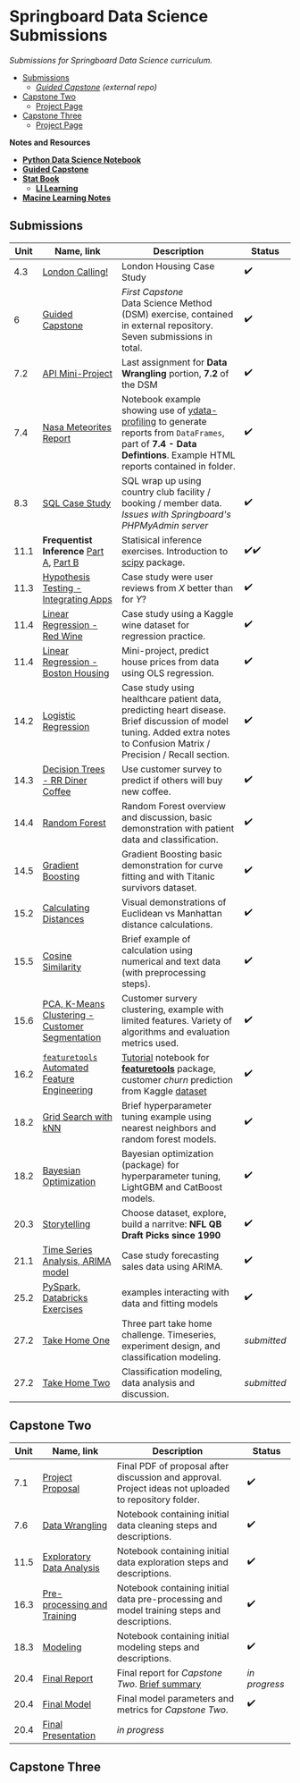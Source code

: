 # Springboard Data Science Submissions

*Submissions for Springboard Data Science curriculum.*

 - [Submissions](#Submissions)
   - *[Guided Capstone](https://github.com/NBPub/DataScienceGuidedCapstone) (external repo)*
 - [Capstone Two](#Capstone-Two)
   - [Project Page](/Capstone%20Two/)
 - [Capstone Three](#Capstone-Three)
   - [Project Page](/Capstone%20Three/)

**Notes and Resources**
 - [**Python Data Science Notebook**](https://github.com/jakevdp/PythonDataScienceHandbook)
 - [**Guided Capstone**](https://github.com/NBPub/DataScienceGuidedCapstone#useful-tidbits)
 - [**Stat Book**](/10.1%20StatBookNotes)
   - [**LI Learning**](/10.1%20StatBookNotes/LI_Learning_notes.md)
 - [**Macine Learning Notes**](/ML_Notes)

## Submissions

| Unit | Name, link | Description | Status |
|---------|-------|-------|----------|
| 4.3 | [London Calling!](/4.3%20London%20Calling!/Unit%204%20Challenge%20-%20Tier%203.ipynb) | London Housing Case Study  | ✔️ |
| 6 | [Guided Capstone](https://github.com/NBPub/DataScienceGuidedCapstone) | *First Capstone*<br>Data Science Method (DSM) exercise, contained in external repository. Seven submissions in total. | ✔️ |
| 7.2 | [API Mini-Project](/7.2.5%20API%20Mini-Project/api_data_wrangling_mini_project.ipynb) | Last assignment for **Data Wrangling** portion, **7.2** of the DSM | ✔️ |
| 7.4 | [Nasa Meteorites Report](/7.4.2%20Meteorites/meteorites.ipynb) | Notebook example showing use of [ydata-profiling](https://ydata-profiling.ydata.ai/docs/master/pages/getting_started/quickstart.html) to generate reports from `DataFrames`, part of **7.4 - Data Defintions**. Example HTML reports contained in folder. | ✔️ |
| 8.3 | [SQL Case Study](/8.3.3%20SQL%20Case%20Study/SQL_Country_Club.ipynb) | SQL wrap up using country club facility / booking / member data. *Issues with Springboard's PHPMyAdmin server*  | ✔️ |
| 11.1 | **Frequentist Inference** [Part A](/11.1%20Statistical%20Inference/Frequentist%20Inference%20Case%20Study%20-%20Part%20A.ipynb), [Part B](/11.1%20Statistical%20Inference/Frequentist%20Inference%20Case%20Study%20-%20Part%20B.ipynb)  | Statisical inference exercises. Introduction to [scipy](https://docs.scipy.org/doc/scipy/index.html) package.  | ✔️✔️ |
| 11.3 | [Hypothesis Testing - Integrating Apps](/11.3%20Hypothesis%20Testing/Case%20Study_Integrating%20Apps%20-%20Tier%203.ipynb)  | Case study were user reviews from *X* better than for *Y*? | ✔️ |
| 11.4 | [Linear Regression - Red Wine](/11.4%20Modeling_LinReg/Regression%20Case%20Study%20-%20Red%20Wine%20-%20Tier%203.ipynb) | Case study using a Kaggle wine dataset for regression practice.  | ✔️ |
| 11.4 | [Linear Regression - Boston Housing](/11.4%20LinReg_Boston%20Housing/Mini_Project_Linear_Regression.ipynb) | Mini-project, predict house prices from data using OLS regression.  | ✔️ |
| 14.2 | [Logistic Regression](/14.2%20Logistic%20Regression/Logistic%20Regression%20Advanced%20Case%20Study.ipynb) | Case study using healthcare patient data, predicting heart disease. Brief discussion of model tuning. Added extra notes to Confusion Matrix / Precision / Recall section.  | ✔️ |
| 14.3 | [Decision Trees - RR Diner Coffee](/14.3%20Decision%20Trees/Decision%20Tree%20Specialty%20Coffee%20Case%20Study%20-%20Tier%203.ipynb) | Use customer survey to predict if others will buy new coffee.  | ✔️ |
| 14.4 | [Random Forest](/14.4%20Random%20Forest/RandomForest_casestudy_covid19.ipynb) | Random Forest overview and discussion, basic demonstration with patient data and classification.  | ✔️ |
| 14.5 | [Gradient Boosting](/14.5%20Gradient%20Boosting/Gradient%20Boosting%20Case%20Study.ipynb) | Gradient Boosting basic demonstration for curve fitting and with Titanic survivors dataset.  | ✔️ |
| 15.2 | [Calculating Distances](/15.2%20Euclidean%20and%20Manhattan%20Distances/Euclidean_and_Manhattan_Distances_Case_Study.ipynb) | Visual demonstrations of Euclidean vs Manhattan distance calculations. | ✔️ |
| 15.5 | [Cosine Similarity](/15.5%20Cosine%20Similarity/Cosine_Similarity_Case_Study.ipynb) | Brief example of calculation using numerical and text data (with preprocessing steps).  | ✔️ |
| 15.6 | [PCA, K-Means Clustering - Customer Segmentation](/15.6%20PCA_K-Means%20clustering/Clustering%20Case%20Study%20-%20Customer%20Segmentation%20with%20K-Means.ipynb) | Customer survery clustering, example with limited features. Variety of algorithms and evaluation metrics used.  | ✔️ |
| 16.2 | [`featuretools` Automated Feature Engineering](/) | [Tutorial](https://github.com/alteryx/predict-customer-churn/tree/master) notebook for **[featuretools](https://github.com/alteryx/featuretools)** package, customer *churn* prediction from Kaggle [dataset](https://www.kaggle.com/c/kkbox-churn-prediction-challenge/data)  | ✔️ |
| 18.2 | [Grid Search with kNN](/18.2.4%20kNN%20Grid%20Search/GridSearchKNN_Case_Study.ipynb) | Brief hyperparameter tuning example using nearest neighbors and random forest models.  | ✔️ |
| 18.2 | [Bayesian Optimization](/18.2.6%20Bayesian%20Optimization/Bayesian_optimization_case_study.ipynb) | Bayesian optimization (package) for hyperparameter tuning, LightGBM and CatBoost models. | ✔️ |
| 20.3 | [Storytelling](/20.3.2%Dataset%Story/Story.ipynb) | Choose dataset, explore, build a narritve: **NFL QB Draft Picks since 1990** | ✔️ |
| 21.1 | [Time Series Analysis, ARIMA model](/21.1.2%20Time%20Series%20Analysis_CowboyCigarettes/Cowboy%20Cigarettes%20Case%20Study%20-%20Tier%203.ipynb) | Case study forecasting sales data using ARIMA. | ✔️ |
| 25.2 | [PySpark, Databricks Exercises](https://databricks-prod-cloudfront.cloud.databricks.com/public/4027ec902e239c93eaaa8714f173bcfc/3047528175824667/1554603962728198/5866498542742602/latest.html) | examples interacting with data and fitting models | ✔️ |
| 27.2 | [Take Home One](/27.2.2%20Take%20Home%20Challenge/submission.ipynb) | Three part take home challenge. Timeseries, experiment design, and classification modeling. | *submitted* |
| 27.2 | [Take Home Two](/27.2.3%20Take%20Home%20Two/submission.ipynb) | Classification modeling, data analysis and discussion. | *submitted* |


## Capstone Two

| Unit | Name, link | Description | Status |
|---------|-------|-------|----------|
| 7.1 | [Project Proposal](/Capstone%20Two/7.1_Project%20Propsal.pdf) | Final PDF of proposal after discussion and approval. Project ideas not uploaded to repository folder.  | ✔️ |
| 7.6 | [Data Wrangling](/Capstone%20Two/7.6_Wrangling.ipynb) | Notebook containing initial data cleaning steps and descriptions.  | ✔️ |
| 11.5 | [Exploratory Data Analysis](/Capstone%20Two/11.6_EDA.ipynb) | Notebook containing initial data exploration steps and descriptions.  | ✔️ |
| 16.3 | [Pre-processing and Training](/Capstone%20Two/16.3_Preprocessing-Training.ipynb) | Notebook containing initial data pre-processing and model training steps and descriptions.  | ✔️ |
| 18.3 | [Modeling](/Capstone%20Two/18.3_Modeling.ipynb) | Notebook containing initial modeling steps and descriptions.  | ✔️ |
| 20.4 | [Final Report](/Capstone%20Two/Report/capstone_two_audl_report.pdf) | Final report for *Capstone Two*. [Brief summary](/Capstone%20Two#Overview)  | *in progress*  |
| 20.4 | [Final Model](/Capstone%20Two/Report/final_model_info.csv) | Final model parameters and metrics for *Capstone Two*. | ✔️ |
| 20.4 | [Final Presentation](/Capstone%20Two/Report/capstone_two_audl_slides.pdf) | *in progress* |

## Capstone Three